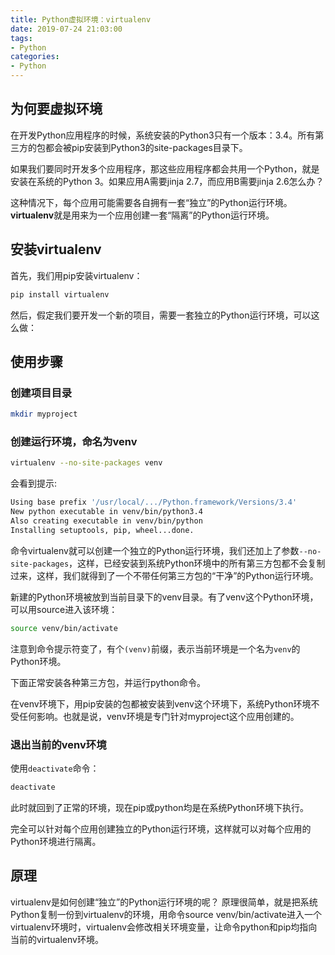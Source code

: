 ```yaml
---
title: Python虚拟环境：virtualenv
date: 2019-07-24 21:03:00
tags:
- Python
categories:
- Python
---
```



## 为何要虚拟环境
在开发Python应用程序的时候，系统安装的Python3只有一个版本：3.4。所有第三方的包都会被pip安装到Python3的site-packages目录下。

如果我们要同时开发多个应用程序，那这些应用程序都会共用一个Python，就是安装在系统的Python 3。如果应用A需要jinja 2.7，而应用B需要jinja 2.6怎么办？

这种情况下，每个应用可能需要各自拥有一套“独立”的Python运行环境。**virtualenv**就是用来为一个应用创建一套“隔离”的Python运行环境。
## 安装virtualenv
首先，我们用pip安装virtualenv：
```bash
pip install virtualenv
```
然后，假定我们要开发一个新的项目，需要一套独立的Python运行环境，可以这么做：

## 使用步骤
### 创建项目目录
```bash
mkdir myproject
```
### 创建运行环境，命名为venv
```bash
virtualenv --no-site-packages venv
```

会看到提示:
```bash
Using base prefix '/usr/local/.../Python.framework/Versions/3.4'
New python executable in venv/bin/python3.4
Also creating executable in venv/bin/python
Installing setuptools, pip, wheel...done.
```


命令virtualenv就可以创建一个独立的Python运行环境，我们还加上了参数``--no-site-packages``，这样，已经安装到系统Python环境中的所有第三方包都不会复制过来，这样，我们就得到了一个不带任何第三方包的“干净”的Python运行环境。

新建的Python环境被放到当前目录下的venv目录。有了venv这个Python环境，可以用source进入该环境：
```bash
source venv/bin/activate
```

注意到命令提示符变了，有个``(venv)``前缀，表示当前环境是一个名为``venv``的Python环境。

下面正常安装各种第三方包，并运行python命令。

在venv环境下，用pip安装的包都被安装到venv这个环境下，系统Python环境不受任何影响。也就是说，venv环境是专门针对myproject这个应用创建的。

### 退出当前的venv环境
使用``deactivate``命令：
```bash
deactivate 
```

此时就回到了正常的环境，现在pip或python均是在系统Python环境下执行。

完全可以针对每个应用创建独立的Python运行环境，这样就可以对每个应用的Python环境进行隔离。

## 原理
virtualenv是如何创建“独立”的Python运行环境的呢？
原理很简单，就是把系统Python复制一份到virtualenv的环境，用命令source venv/bin/activate进入一个virtualenv环境时，virtualenv会修改相关环境变量，让命令python和pip均指向当前的virtualenv环境。
